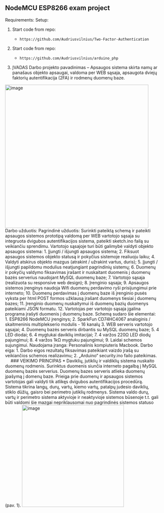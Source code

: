 ## NodeMCU ESP8266 exam project
Requirements:
Setup:
1. Start code from repo:
   * `https://github.com/Audriusvilnius/Two-Factor-Authentication`
2. Start code from repo:
   * `https://github.com/Audriusvilnius/arduino_php`
  
3. ĮVADAS
Darbo projekto pavadinimas – Apsaugos sistema skirta namų ar panašaus objekto apsaugai, valdoma per WEB sąsaja, apsaugota dviejų faktorių autentifikacija (2FA) ir rodmenų duomenų baze. 
<img width="468" alt="image" src="https://github.com/Audriusvilnius/WiFi_ESP_8266_db_PHP/assets/101082768/e2add462-830f-4fe6-9805-f979227b4fa3">
Darbo užduotis: 
Pagrindinė užduotis: Surinkti pateiktą schemą ir pateikti apsaugos sistemos prototipą valdomą per WEB vartotojo sąsaja su integruota dvigubos autentifikacijos sistema, pateikti sketch.ino failą su veikiančiu sprendimu. Vartotojo sąsajoje turi būti galimybė valdyti objekto apsaugos sistema:
1.	Įjungti / išjungti apsaugos sistema;
2.	Fiksuot apsaugos sistemos objekto statusą ir pokyčius sistemoje realiuoju laiku;
4.	Valdyti atskirus objekto mazgus (atrakint / užrakint vartus, duris);
5.	Įjungti / išjungti papildomu modulius neatjungiant pagrindinių sistemų;
6.	Duomenų ir pokyčių valdymo fiksavimas įrašant ir nuskaitant duomenis į duomenų bazės serverius naudojant MySQL duomenų baze;
7.	Vartotojo sąsaja (realizuota su responsive web design);
8.	Įrenginio sąsaja;
9.	Apsaugos sistemos įrenginys naudoja Wifi duomenų perdavimo ryši prisijungimui prie interneto;
10.	Duomenų perdavimas į duomenų baze iš įrenginio pusės vyksta per html POST formos užklausą įrašant duomenys tiesiai į duomenų bazes;
11.	Įrenginio duomenų nuskaitymui iš duomenų bazių duomenys pateikiami JSON formatu.
12.	Vartotojas per vartotojo sąsaja įgalina programa įrašyti duomenis į duomenų baze.
Schemą sudaro šie elementai:
1.	ESP8266 NodeMCU įrenginys;
2.	SparkFun CD74HC4067 analoginis / skaitmeninis multiplekserio modulis - 16 kanalų
3.	WEB serveris vartotojo sąsajai;
4.	Duomenų bazės serveris dirbantis su MySQL duomenų baze;
5.	4 LED diodai;
6.	4 mygtukai daviklių imitacijai;
7.	4 varžos 220Ω LED diodų pajungimui;
8.	4 varžos 1kΩ mygtuku pajungimui;
9.	Laidai schemos sujungimui. 
Naudojama įranga: Personalinis kompiuteris Macbook.
Darbo eiga:
1.	Darbo eigos rezultatų fiksavimas pateikiant vaizdo įrašą su veikiančios schemos realizavimu;
2.	„Arduino“ security.ino failo pateikimas.
 
### VEIKIMO PRINCIPAS
* Daviklių, jutiklių ir valdiklių sistema nuskaito duomenų rodmenis. Surinktus duomenis siunčia interneto pagalbą į MySQL duomenų bazės serverius. Duomenų bazes serveris atlieka duomenų įpašymą į domenų baze. Prieiga prie duomenų ir apsaugos sistemos vartotojas gali valdyti tik atlikęs dvigubos autentifikacijos procedūrą. Sistema tikrina langų, durų, vartų, kiemo vartų, patalpų judesio daviklių, stiklo dūžių, gaisro bei perimetro jutiklių rodmenys. Sistema valdo durų, vartų ir perimetro sistema aktyvioje ir neaktyvioje sistemos būsenoje t.t. gali būti valdomi šie mazgai nepriklausomai nuo pagrindinės sistemos statuso (pav. 1).
<img width="333" alt="image" src="https://github.com/Audriusvilnius/WiFi_ESP_8266_db_PHP/assets/101082768/e0c5285e-6b18-4b10-bc08-0d1bcfa6d47b">






